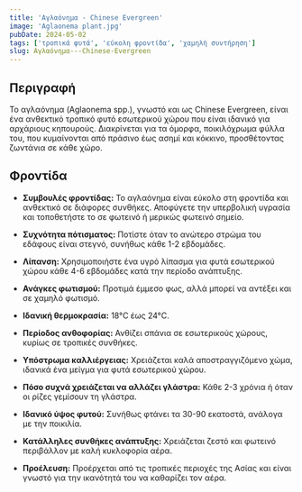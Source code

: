 ```yaml
---
title: 'Αγλαόνημα - Chinese Evergreen'
image: 'Aglaonema plant.jpg'
pubDate: 2024-05-02
tags: ['τροπικά φυτά', 'εύκολη φροντίδα', 'χαμηλή συντήρηση']
slug: Αγλαόνημα---Chinese-Evergreen
---
```


**Περιγραφή**
----------------
Το αγλαόνημα (Aglaonema spp.), γνωστό και ως Chinese Evergreen, είναι ένα ανθεκτικό τροπικό φυτό εσωτερικού χώρου που είναι ιδανικό για αρχάριους κηπουρούς. Διακρίνεται για τα όμορφα, ποικιλόχρωμα φύλλα του, που κυμαίνονται από πράσινο έως ασημί και κόκκινο, προσθέτοντας ζωντάνια σε κάθε χώρο.

**Φροντίδα**
--------------
* **Συμβουλές φροντίδας:** 
  Το αγλαόνημα είναι εύκολο στη φροντίδα και ανθεκτικό σε διάφορες συνθήκες. Αποφύγετε την υπερβολική υγρασία και τοποθετήστε το σε φωτεινό ή μερικώς φωτεινό σημείο.

* **Συχνότητα πότισματος:** 
  Ποτίστε όταν το ανώτερο στρώμα του εδάφους είναι στεγνό, συνήθως κάθε 1-2 εβδομάδες.

* **Λίπανση:** 
  Χρησιμοποιήστε ένα υγρό λίπασμα για φυτά εσωτερικού χώρου κάθε 4-6 εβδομάδες κατά την περίοδο ανάπτυξης.

* **Ανάγκες φωτισμού:** 
  Προτιμά έμμεσο φως, αλλά μπορεί να αντέξει και σε χαμηλό φωτισμό.

* **Ιδανική θερμοκρασία:** 
  18°C έως 24°C.

* **Περίοδος ανθοφορίας:**
  Ανθίζει σπάνια σε εσωτερικούς χώρους, κυρίως σε τροπικές συνθήκες.

* **Υπόστρωμα καλλιέργειας:**
  Χρειάζεται καλά αποστραγγιζόμενο χώμα, ιδανικά ένα μείγμα για φυτά εσωτερικού χώρου.

* **Πόσο συχνά χρειάζεται να αλλάζει γλάστρα:** 
  Κάθε 2-3 χρόνια ή όταν οι ρίζες γεμίσουν τη γλάστρα.

* **Ιδανικό ύψος φυτού:** 
  Συνήθως φτάνει τα 30-90 εκατοστά, ανάλογα με την ποικιλία.

* **Κατάλληλες συνθήκες ανάπτυξης:** 
  Χρειάζεται ζεστό και φωτεινό περιβάλλον με καλή κυκλοφορία αέρα.

* **Προέλευση:**
  Προέρχεται από τις τροπικές περιοχές της Ασίας και είναι γνωστό για την ικανότητά του να καθαρίζει τον αέρα.